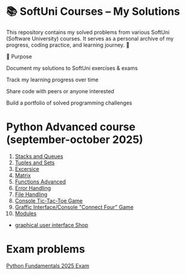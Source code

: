 # 📚 SoftUni Courses – My Solutions

This repository contains my solved problems from various SoftUni (Software University) courses.
It serves as a personal archive of my progress, coding practice, and learning journey. 🚀

🎯 Purpose

Document my solutions to SoftUni exercises & exams

Track my learning progress over time

Share code with peers or anyone interested

Build a portfolio of solved programming challenges

# Python Advanced course (september-october 2025)
1. [Stacks and Queues](https://github.com/YoanaBorisova08/SoftUni-Courses/tree/main/PythonAdvanced/01.StacksAndQueues)
2. [Tuples and Sets](https://github.com/YoanaBorisova08/SoftUni-Courses/tree/main/PythonAdvanced/02.TuplesAndSets)
3. [Excersice](https://github.com/YoanaBorisova08/SoftUni-Courses/tree/main/PythonAdvanced/03.Excercises)
4. [Matrix](https://github.com/YoanaBorisova08/SoftUni_courses/tree/main/PythonAdvanced/04.%20Matrix)
5. [Functions Advanced](PythonAdvanced/05.FunctionsAdvanced)
6. [Error Handling](PythonAdvanced/06.ErrorHandling)
7. [File Handling](PythonAdvanced/07.FileHandling)
8. [Console Tic-Tac-Toe Game](https://github.com/YoanaBorisova08/SoftUni_Python_Courses/tree/main/PythonAdvanced/08.Console%20Tic-Tac-Toe)
9. [Graffic Interface/Console "Connect Four" Game](PythonAdvanced/09.ConsoleConnectFour)
10. [Modules](PythonAdvanced/lecture_modules)
- [graphical user interface Shop](PythonAdvanced/lecture_modules/gui_shop)

# Exam problems

[Python Fundamentals 2025 Exam](https://github.com/YoanaBorisova08/SoftUni-Courses/tree/main/PythonFundamentalsExam)

